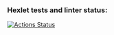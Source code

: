 ### Hexlet tests and linter status:
[![Actions Status](https://github.com/krasotun/typescript-project-81/actions/workflows/hexlet-check.yml/badge.svg)](https://github.com/krasotun/typescript-project-81/actions)